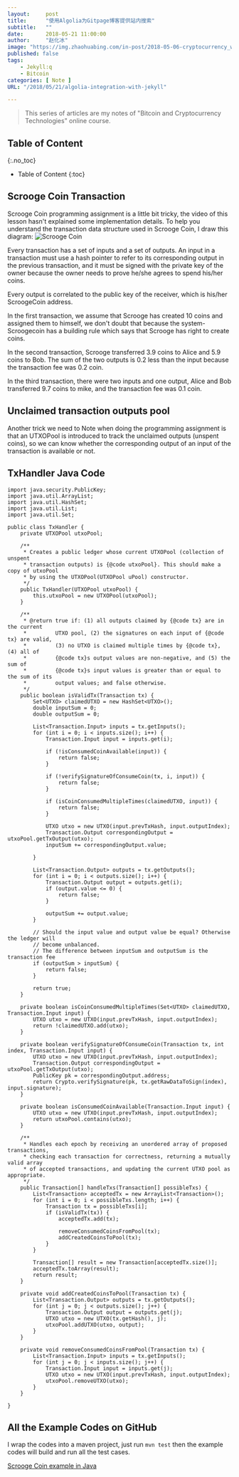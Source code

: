 ```yaml
---
layout:     post
title:      "使用Algolia为Gitpage博客提供站内搜索"
subtitle:   ""
date:       2018-05-21 11:00:00
author:     "赵化冰"
image: "https://img.zhaohuabing.com/in-post/2018-05-06-cryptocurrency_week1/bitcoin_header.jpg"
published: false 
tags:
    - Jekyll:q 
    - Bitcoin
categories: [ Note ]
URL: "/2018/05/21/algolia-integration-with-jekyll"

---
```


> This series of articles are my notes of "Bitcoin and Cryptocurrency Technologies" online course.

## Table of Content 
{:.no_toc}

* Table of Content
{:toc}

## Scrooge Coin Transaction
Scrooge Coin programming assignment is a little bit tricky, the video of this lesson hasn't explained some implementation details. To help you understand the transaction data structure used in Scrooge Coin, I draw this diagram:
![Scrooge Coin](http://img.zhaohuabing.com/in-post/2018-5-20-cryptocurrency_week1_scroogecoin/scroogecoin.png)

<!--more-->
Every transaction has a set of inputs and a set of outputs. An input in a transaction must use a hash pointer to refer to its corresponding output in the previous transaction, and it must be signed with the private key of the owner because the owner needs to prove he/she agrees to spend his/her coins.  

Every output is correlated to the public key of the receiver, which is his/her ScroogeCoin address. 

In the first transaction, we assume that Scrooge has created 10 coins and assigned them to himself, we don't doubt that because the system-Scroogecoin has a building rule which says that Scrooge has right to create coins.

In the second transaction,  Scrooge transferred 3.9 coins to Alice and 5.9 coins to Bob. The sum of the two outputs is 0.2 less than the input because the transaction fee was 0.2 coin.

In the third transaction,  there were two inputs and one output, Alice and Bob transferred 9.7 coins to mike, and the transaction fee was 0.1 coin.

## Unclaimed transaction outputs pool
Another trick we need to Note when doing the programming assignment is that an UTXOPool is introduced to track the unclaimed outputs (unspent coins), so we can know whether the corresponding output of an input of the transaction is available or not.

## TxHandler Java Code
```
import java.security.PublicKey;
import java.util.ArrayList;
import java.util.HashSet;
import java.util.List;
import java.util.Set;

public class TxHandler {
	private UTXOPool utxoPool;

	/**
	 * Creates a public ledger whose current UTXOPool (collection of unspent
	 * transaction outputs) is {@code utxoPool}. This should make a copy of utxoPool
	 * by using the UTXOPool(UTXOPool uPool) constructor.
	 */
	public TxHandler(UTXOPool utxoPool) {
		this.utxoPool = new UTXOPool(utxoPool);
	}

	/**
	 * @return true if: (1) all outputs claimed by {@code tx} are in the current
	 *         UTXO pool, (2) the signatures on each input of {@code tx} are valid,
	 *         (3) no UTXO is claimed multiple times by {@code tx}, (4) all of
	 *         {@code tx}s output values are non-negative, and (5) the sum of
	 *         {@code tx}s input values is greater than or equal to the sum of its
	 *         output values; and false otherwise.
	 */
	public boolean isValidTx(Transaction tx) {
		Set<UTXO> claimedUTXO = new HashSet<UTXO>();
		double inputSum = 0;
		double outputSum = 0;

		List<Transaction.Input> inputs = tx.getInputs();
		for (int i = 0; i < inputs.size(); i++) {
			Transaction.Input input = inputs.get(i);

			if (!isConsumedCoinAvailable(input)) {
				return false;
			}

			if (!verifySignatureOfConsumeCoin(tx, i, input)) {
				return false;
			}

			if (isCoinConsumedMultipleTimes(claimedUTXO, input)) {
				return false;
			}

			UTXO utxo = new UTXO(input.prevTxHash, input.outputIndex);
			Transaction.Output correspondingOutput = utxoPool.getTxOutput(utxo);
			inputSum += correspondingOutput.value;

		}

		List<Transaction.Output> outputs = tx.getOutputs();
		for (int i = 0; i < outputs.size(); i++) {
			Transaction.Output output = outputs.get(i);
			if (output.value <= 0) {
				return false;
			}

			outputSum += output.value;
		}

		// Should the input value and output value be equal? Otherwise the ledger will
		// become unbalanced.
		// The difference between inputSum and outputSum is the transaction fee
		if (outputSum > inputSum) {
			return false;
		}

		return true;
	}

	private boolean isCoinConsumedMultipleTimes(Set<UTXO> claimedUTXO, Transaction.Input input) {
		UTXO utxo = new UTXO(input.prevTxHash, input.outputIndex);
		return !claimedUTXO.add(utxo);
	}

	private boolean verifySignatureOfConsumeCoin(Transaction tx, int index, Transaction.Input input) {
		UTXO utxo = new UTXO(input.prevTxHash, input.outputIndex);
		Transaction.Output correspondingOutput = utxoPool.getTxOutput(utxo);
		PublicKey pk = correspondingOutput.address;
		return Crypto.verifySignature(pk, tx.getRawDataToSign(index), input.signature);
	}

	private boolean isConsumedCoinAvailable(Transaction.Input input) {
		UTXO utxo = new UTXO(input.prevTxHash, input.outputIndex);
		return utxoPool.contains(utxo);
	}

	/**
	 * Handles each epoch by receiving an unordered array of proposed transactions,
	 * checking each transaction for correctness, returning a mutually valid array
	 * of accepted transactions, and updating the current UTXO pool as appropriate.
	 */
	public Transaction[] handleTxs(Transaction[] possibleTxs) {
		List<Transaction> acceptedTx = new ArrayList<Transaction>();
		for (int i = 0; i < possibleTxs.length; i++) {
			Transaction tx = possibleTxs[i];
			if (isValidTx(tx)) {
				acceptedTx.add(tx);

				removeConsumedCoinsFromPool(tx);
				addCreatedCoinsToPool(tx);
			}
		}

		Transaction[] result = new Transaction[acceptedTx.size()];
		acceptedTx.toArray(result);
		return result;
	}

	private void addCreatedCoinsToPool(Transaction tx) {
		List<Transaction.Output> outputs = tx.getOutputs();
		for (int j = 0; j < outputs.size(); j++) {
			Transaction.Output output = outputs.get(j);
			UTXO utxo = new UTXO(tx.getHash(), j);
			utxoPool.addUTXO(utxo, output);
		}
	}

	private void removeConsumedCoinsFromPool(Transaction tx) {
		List<Transaction.Input> inputs = tx.getInputs();
		for (int j = 0; j < inputs.size(); j++) {
			Transaction.Input input = inputs.get(j);
			UTXO utxo = new UTXO(input.prevTxHash, input.outputIndex);
			utxoPool.removeUTXO(utxo);
		}
	}

}
```
## All the Example Codes on GitHub
I wrap the codes into a maven project, just run ```mvn test``` then the example codes will build and run all the test cases.

[Scrooge Coin example in Java](https://github.com/zhaohuabing/scroogecoin)
